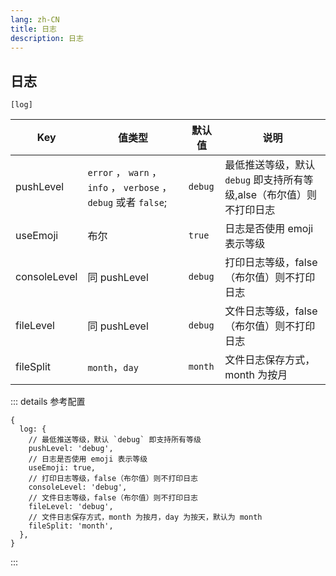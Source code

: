 ```yaml
---
lang: zh-CN
title: 日志
description: 日志
---
```


## 日志

`[log]`

| Key          | 值类型                                                            | 默认值  | 说明                                                                 |
| ------------ | ----------------------------------------------------------------- | ------- | -------------------------------------------------------------------- |
| pushLevel    | `error` ， `warn` ， `info` ， `verbose` ， `debug` 或者 `false`; | `debug` | 最低推送等级，默认 `debug` 即支持所有等级,alse（布尔值）则不打印日志 |
| useEmoji     | 布尔                                                              | `true`  | 日志是否使用 emoji 表示等级                                          |
| consoleLevel | 同 pushLevel                                                      | `debug` | 打印日志等级，false（布尔值）则不打印日志                            |
| fileLevel    | 同 pushLevel                                                      | `debug` | 文件日志等级，false（布尔值）则不打印日志                            |
| fileSplit    | `month`，`day`                                                    | `month` | 文件日志保存方式，month 为按月                                       |

::: details 参考配置

```json5
{
  log: {
    // 最低推送等级，默认 `debug` 即支持所有等级
    pushLevel: 'debug',
    // 日志是否使用 emoji 表示等级
    useEmoji: true,
    // 打印日志等级，false（布尔值）则不打印日志
    consoleLevel: 'debug',
    // 文件日志等级，false（布尔值）则不打印日志
    fileLevel: 'debug',
    // 文件日志保存方式，month 为按月，day 为按天，默认为 month
    fileSplit: 'month',
  },
}
```

:::
